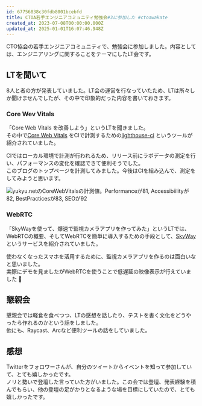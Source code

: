 ```yaml
---
id: 67756838c30fdb8001bcebfd
title: CTOA若手エンジニアコミュニティ勉強会#3に参加した #ctoawakate
created_at: 2023-07-08T00:00:00.000Z
updated_at: 2025-01-01T16:07:46.948Z
---
```


<p>CTO協会の若手エンジニアコミュニティで、勉強会に参加しました。内容としては、エンジニアリングに関することをテーマにしたLT会です。</p>
<h2>LTを聞いて</h2>
<p>8人と者の方が発表していました。LT会の運営を行なっていたため、LTは所々しか聞けませんでしたが、その中で印象的だった内容を書いておきます。</p>
<h3>Core Wev Vitals</h3>
<p>「Core Web Vitals を改善しよう」というLTを聞きました。<br/>
その中で<a href="https://web.dev/vitals/#core-web-vitals">Core Web Vitals</a> をCIで計測するための<a href="https://github.com/GoogleChrome/lighthouse-ci">lighthouse-ci</a> というツールが紹介されていました。</p>
<p>CIではローカル環境で計測が行われるため、リリース前にラボデータの測定を行い、パフォーマンスの変化を確認できて便利そうでした。<br/>
このブログのトップページを計測してみました。今後はCIを組み込んで、測定をしてみようと思います。</p>
<p><img alt="yukyu.netのCoreWebVitalsの計測値。Performanceが81, Accessibiilityが82, BestPracticesが83, SEOが92" src="/images/posts/2023-07-08/lighthouse.png"/></p>
<h3>WebRTC</h3>
<p>「SkyWayを使って、爆速で監視カメラアプリを作ってみた」というLTでは、<br/>
WebRTCの概要、そしてWebRTCを簡単に導入するための手段として、<a href="https://skyway.ntt.com/ja/">SkyWay</a>というサービスを紹介されていました。</p>
<p>使わなくなったスマホを活用するために、監視カメラアプリを作るのは面白いなと思いました。<br/>
実際にデモを見ましたがWebRTCを使うことで低遅延の映像表示が行えていました 👏</p>
<h2>懇親会</h2>
<p>懇親会では軽食を食べつつ、LTの感想を話したり、テストを書く文化をどうやったら作れるのかという話をしました。<br/>
他にも、Raycast、Arcなど便利ツールの話をしていました。</p>
<h2>感想</h2>
<p>Twitterをフォロワーさんが、自分のツイートからイベントを知って参加していて、とても嬉しかったです。<br/>
ノリと勢いで登壇した言っていた方がいました。この会では登壇、発表経験を積んでもらい、他の登壇の足がかりとなるような場を目標にしていたので、とても嬉しかったです。</p>

